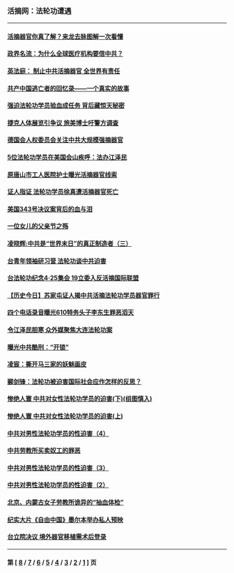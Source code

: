 ### 活摘网：法轮功遭遇
---
#### [活摘器官你真了解？来龙去脉图解一次看懂](../../pages/nf5881/n13013820.md?08280430) 
#### [政界名流：为什么全球医疗机构要信中共？](../../pages/nf5881/n11945479.md?08280430) 
#### [英法庭： 制止中共活摘器官 全世界有责任](../../pages/nf5881/n11330691.md?08280430) 
#### [共产中国逃亡者的回忆录——一个真实的故事](../../pages/nf5881/n10918649.md?08280430) 
#### [强迫法轮功学员验血成任务 背后藏惊天秘密](../../pages/nf5881/n4252384.md?08280430) 
#### [捷克人体展览引争议 旅美博士吁警方调查](../../pages/nf5881/n9429187.md?08280430) 
#### [德国会人权委员会关注中共大规模强摘器官](../../pages/nf5881/n8418950.md?08280430) 
#### [5位法轮功学员在美国会山疾呼：法办江泽民](../../pages/nf5881/n8101519.md?08280430) 
#### [原唐山市工人医院护士曝光活摘器官线索](../../pages/nf5881/n8076384.md?08280430) 
#### [证人指证 法轮功学员徐真遭活摘器官死亡](../../pages/nf5881/n8042467.md?08280430) 
#### [美国343号决议案背后的血与泪](../../pages/nf5881/n8020684.md?08280430) 
#### [一位女儿的父亲节之殇](../../pages/nf5881/n8014122.md?08280430) 
#### [凌晓辉:中共是“世界末日”的真正制造者（三）](../../pages/nf5881/n4210333.md?08280430) 
#### [台青年领袖研习营 法轮功谈中共迫害](../../pages/nf5881/n4141857.md?08280430) 
#### [台法轮功纪念4‧25集会 19立委入反活摘国际联盟](../../pages/nf5881/n4141821.md?08280430) 
#### [【历史今日】苏家屯证人揭中共活摘法轮功学员器官罪行](../../pages/nf5881/n4135912.md?08280430) 
#### [四个电话录音曝光610特务头子李东生罪恶滔天](../../pages/nf5881/n4040060.md?08280430) 
#### [令江泽民胆寒 众外媒聚焦大连法轮功案](../../pages/nf5881/n3932671.md?08280430) 
#### [曝光中共酷刑：“开锁”](../../pages/nf5881/n3889373.md?08280430) 
#### [凌宸：撕开马三家的妖魅画皮](../../pages/nf5881/n3849369.md?08280430) 
#### [郦剑锋：法轮功被迫害国际社会应作怎样的反思？](../../pages/nf5881/n3824560.md?08280430) 
#### [惨绝人寰 中共对女性法轮功学员的迫害(下)(组图慎入)](../../pages/nf5881/n3816285.md?08280430) 
#### [惨绝人寰 中共对女性法轮功学员的迫害(上)](../../pages/nf5881/n3815374.md?08280430) 
#### [中共对男性法轮功学员的性迫害（4）](../../pages/nf5881/n3769144.md?08280430) 
#### [中共劳教所买卖奴工的罪恶](../../pages/nf5881/n3769378.md?08280430) 
#### [中共对男性法轮功学员的性迫害（3）](../../pages/nf5881/n3768231.md?08280430) 
#### [中共对男性法轮功学员的性迫害（2）](../../pages/nf5881/n3767211.md?08280430) 
#### [北京、内蒙古女子劳教所诡异的“抽血体检”](../../pages/nf5881/n3753158.md?08280430) 
#### [纪实大片《自由中国》墨尔本举办私人预映](../../pages/nf5881/n3743337.md?08280430) 
#### [台立院决议 境外器官移植需术后登录](../../pages/nf5881/n3741520.md?08280430) 

---
#### 第 [ [8](./8.md?08280430) / [7](./7.md?08280430) / [6](./6.md?08280430) / [5](./5.md?08280430) / [4](./4.md?08280430) / [3](./3.md?08280430) / [2](./2.md?08280430) / [1](./1.md?08280430) ] 页
